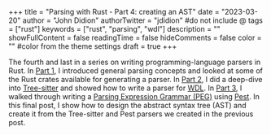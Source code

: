 +++
title = "Parsing with Rust - Part 4: creating an AST"
date = "2023-03-20"
author = "John Didion"
authorTwitter = "jdidion" #do not include @
tags = ["rust"]
keywords = ["rust", "parsing", "wdl"]
description = ""
showFullContent = false
readingTime = false
hideComments = false
color = "" #color from the theme settings
draft = true
+++

The fourth and last in a series on writing programming-language parsers in Rust. In [Part 1](/posts/parsing-with-rust-part1/), I introduced general parsing concepts and looked at some of the Rust crates available for generating a parser. In [Part 2](/posts/parsing-with-rust-part2/), I did a deep-dive into [Tree-sitter](https://tree-sitter.github.io/tree-sitter/) and showed how to write a parser for [WDL](https://openwdl.org). In [Part 3](/posts/parsing-with-rust-part3/), I walked through writing a [Parsing Expression Grammar (PEG)](https://en.wikipedia.org/wiki/Parsing_expression_grammar) using [Pest](https://pest.rs/). In this final post, I show how to design the abstract syntax tree (AST) and create it from the Tree-sitter and Pest parsers we created in the previous post.

<!--more-->

